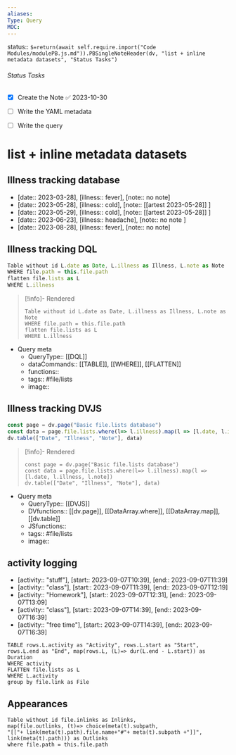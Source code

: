 ```yaml
---
aliases: 
Type: Query
MOC:
---
```


status:: `$=return(await self.require.import("Code Modules/modulePB.js.md")).PBSingleNoteHeader(dv, "list + inline metadata datasets", "Status Tasks")`

###### Status Tasks
- [x] Create the Note ✅ 2023-10-30
- [ ] Write the YAML metadata
- [ ] Write the query


# list + inline metadata datasets

## Illness tracking database


- [date:: 2023-03-28], [illness:: fever], [note:: no note]
- [date:: 2023-05-28], [illness:: cold], [note:: [[artest 2023-05-28]] ]
- [date:: 2023-05-29], [illness:: cold], [note:: [[artest 2023-05-28]]  ]
- [date:: 2023-06-23], [illness:: headache], [note:: no note ]
- [date:: 2023-08-28], [illness:: fever], [note:: no note]
## Illness tracking DQL

```js
Table without id L.date as Date, L.illness as Illness, L.note as Note
WHERE file.path = this.file.path
flatten file.lists as L
WHERE L.illness
```

>[!info]- Rendered
>```dataview
>Table without id L.date as Date, L.illness as Illness, L.note as Note
>WHERE file.path = this.file.path
>flatten file.lists as L
>WHERE L.illness
>```

- Query meta
    - QueryType:: [[DQL]]
    - dataCommands:: [[TABLE]], [[WHERE]], [[FLATTEN]]
    - functions:: 
    - tags:: #file/lists
    - image:: 

## Illness tracking DVJS

```js
const page = dv.page("Basic file.lists database")
const data = page.file.lists.where(l=> l.illness).map(l => [l.date, l.illness, l.note])
dv.table(["Date", "Illness", "Note"], data)
```

>[!info]- Rendered
>```dataviewjs
>const page = dv.page("Basic file.lists database")
>const data = page.file.lists.where(l=> l.illness).map(l => [l.date, l.illness, l.note])
>dv.table(["Date", "Illness", "Note"], data)
>```


- Query meta
    - QueryType:: [[DVJS]]
    - DVfunctions:: [[dv.page]], [[DataArray.where]], [[DataArray.map]], [[dv.table]]
    - JSfunctions:: 
    - tags:: #file/lists 
    - image:: 

## activity logging

- [activity:: "stuff"], [start:: 2023-09-07T10:39], [end:: 2023-09-07T11:39]
- [activity:: "class"], [start:: 2023-09-07T11:39], [end:: 2023-09-07T12:19]
- [activity:: "Homework"], [start:: 2023-09-07T12:31], [end:: 2023-09-07T13:09]
- [activity:: "class"], [start:: 2023-09-07T14:39], [end:: 2023-09-07T16:39]
- [activity:: "free time"], [start:: 2023-09-07T14:39], [end:: 2023-09-07T16:39]
 
 ```dataview
TABLE rows.L.activity as "Activity", rows.L.start as "Start", rows.L.end as "End", map(rows.L, (L)=> dur(L.end - L.start)) as Duration
WHERE activity
FLATTEN file.lists as L
WHERE L.activity
group by file.link as File

```


## Appearances

```dataview
Table without id file.inlinks as Inlinks, 
map(file.outlinks, (t)=> choice(meta(t).subpath, 
"[["+ link(meta(t).path).file.name+"#"+ meta(t).subpath +"]]", 
link(meta(t).path))) as Outlinks
where file.path = this.file.path
```




